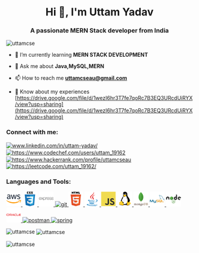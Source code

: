<h1 align="center">Hi 👋, I'm Uttam Yadav</h1>
<h3 align="center">A passionate MERN Stack developer from India</h3>

<p align="left"> <img src="https://komarev.com/ghpvc/?username=uttamcse&label=Profile%20views&color=0e75b6&style=flat" alt="uttamcse" /> </p>

- 🌱 I’m currently learning **MERN STACK DEVELOPMENT**

- 💬 Ask me about **Java,MySQL,MERN**

- 📫 How to reach me **uttamcseau@gmail.com**

- 📄 Know about my experiences [https://drive.google.com/file/d/1wezI6hr3T7fe7qoRc7B3EQ3URcdUiRYX/view?usp=sharing](https://drive.google.com/file/d/1wezI6hr3T7fe7qoRc7B3EQ3URcdUiRYX/view?usp=sharing)

<h3 align="left">Connect with me:</h3>
<p align="left">
<a href="https://www.linkedin.com/in/uttam-yadav/"(https://www.linkedin.com/in/uttam-yadav/)" target="blank"><img align="center" src="https://raw.githubusercontent.com/rahuldkjain/github-profile-readme-generator/master/src/images/icons/Social/linked-in-alt.svg" alt="www.linkedin.com/in/uttam-yadav/" height="30" width="40" /></a>
<a href="https://www.codechef.com/users/https://www.codechef.com/users/uttam_19162" target="blank"><img align="center" src="https://cdn.jsdelivr.net/npm/simple-icons@3.1.0/icons/codechef.svg" alt="https://www.codechef.com/users/uttam_19162" height="30" width="40" /></a>
<a href="https://www.hackerrank.com/https://www.hackerrank.com/profile/uttamcseau" target="blank"><img align="center" src="https://raw.githubusercontent.com/rahuldkjain/github-profile-readme-generator/master/src/images/icons/Social/hackerrank.svg" alt="https://www.hackerrank.com/profile/uttamcseau" height="30" width="40" /></a>
<a href="https://www.leetcode.com/https://leetcode.com/uttam_19162/" target="blank"><img align="center" src="https://raw.githubusercontent.com/uttamcse/github-profile-readme-generator/master/src/images/icons/Social/leet-code.svg" alt="https://leetcode.com/uttam_19162/" height="30" width="40" /></a>
</p>

<h3 align="left">Languages and Tools:</h3>
<p align="left"> <a href="https://aws.amazon.com" target="_blank" rel="noreferrer"> <img src="https://raw.githubusercontent.com/devicons/devicon/master/icons/amazonwebservices/amazonwebservices-original-wordmark.svg" alt="aws" width="40" height="40"/> </a> <a href="https://www.w3schools.com/css/" target="_blank" rel="noreferrer"> <img src="https://raw.githubusercontent.com/devicons/devicon/master/icons/css3/css3-original-wordmark.svg" alt="css3" width="40" height="40"/> </a> <a href="https://expressjs.com" target="_blank" rel="noreferrer"> <img src="https://raw.githubusercontent.com/devicons/devicon/master/icons/express/express-original-wordmark.svg" alt="express" width="40" height="40"/> </a> <a href="https://git-scm.com/" target="_blank" rel="noreferrer"> <img src="https://www.vectorlogo.zone/logos/git-scm/git-scm-icon.svg" alt="git" width="40" height="40"/> </a> <a href="https://www.w3.org/html/" target="_blank" rel="noreferrer"> <img src="https://raw.githubusercontent.com/devicons/devicon/master/icons/html5/html5-original-wordmark.svg" alt="html5" width="40" height="40"/> </a> <a href="https://www.java.com" target="_blank" rel="noreferrer"> <img src="https://raw.githubusercontent.com/devicons/devicon/master/icons/java/java-original.svg" alt="java" width="40" height="40"/> </a> <a href="https://developer.mozilla.org/en-US/docs/Web/JavaScript" target="_blank" rel="noreferrer"> <img src="https://raw.githubusercontent.com/devicons/devicon/master/icons/javascript/javascript-original.svg" alt="javascript" width="40" height="40"/> </a> <a href="https://www.linux.org/" target="_blank" rel="noreferrer"> <img src="https://raw.githubusercontent.com/devicons/devicon/master/icons/linux/linux-original.svg" alt="linux" width="40" height="40"/> </a> <a href="https://www.mongodb.com/" target="_blank" rel="noreferrer"> <img src="https://raw.githubusercontent.com/devicons/devicon/master/icons/mongodb/mongodb-original-wordmark.svg" alt="mongodb" width="40" height="40"/> </a> <a href="https://www.mysql.com/" target="_blank" rel="noreferrer"> <img src="https://raw.githubusercontent.com/devicons/devicon/master/icons/mysql/mysql-original-wordmark.svg" alt="mysql" width="40" height="40"/> </a> <a href="https://nodejs.org" target="_blank" rel="noreferrer"> <img src="https://raw.githubusercontent.com/devicons/devicon/master/icons/nodejs/nodejs-original-wordmark.svg" alt="nodejs" width="40" height="40"/> </a> <a href="https://www.oracle.com/" target="_blank" rel="noreferrer"> <img src="https://raw.githubusercontent.com/devicons/devicon/master/icons/oracle/oracle-original.svg" alt="oracle" width="40" height="40"/> </a> <a href="https://postman.com" target="_blank" rel="noreferrer"> <img src="https://www.vectorlogo.zone/logos/getpostman/getpostman-icon.svg" alt="postman" width="40" height="40"/> </a> <a href="https://spring.io/" target="_blank" rel="noreferrer"> <img src="https://www.vectorlogo.zone/logos/springio/springio-icon.svg" alt="spring" width="40" height="40"/> </a> </p>

<p><img align="left" src="https://github-readme-stats.vercel.app/api/top-langs?username=uttamcse&show_icons=true&locale=en&layout=compact" alt="uttamcse" /></p>

<p>&nbsp;<img align="center" src="https://github-readme-stats.vercel.app/api?username=uttamcse&show_icons=true&locale=en" alt="uttamcse" /></p>

<p><img align="center" src="https://github-readme-streak-stats.herokuapp.com/?user=uttamcse&" alt="uttamcse" /></p>
